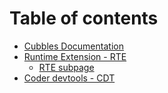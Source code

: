 # Table of contents

* [Cubbles Documentation](README.md)
* [Runtime Extension - RTE](runtime-extension-rte/README.md)
  * [RTE subpage](runtime-extension-rte/rte-subpage.md)
* [Coder devtools - CDT](coder-devtools-cdt.md)


